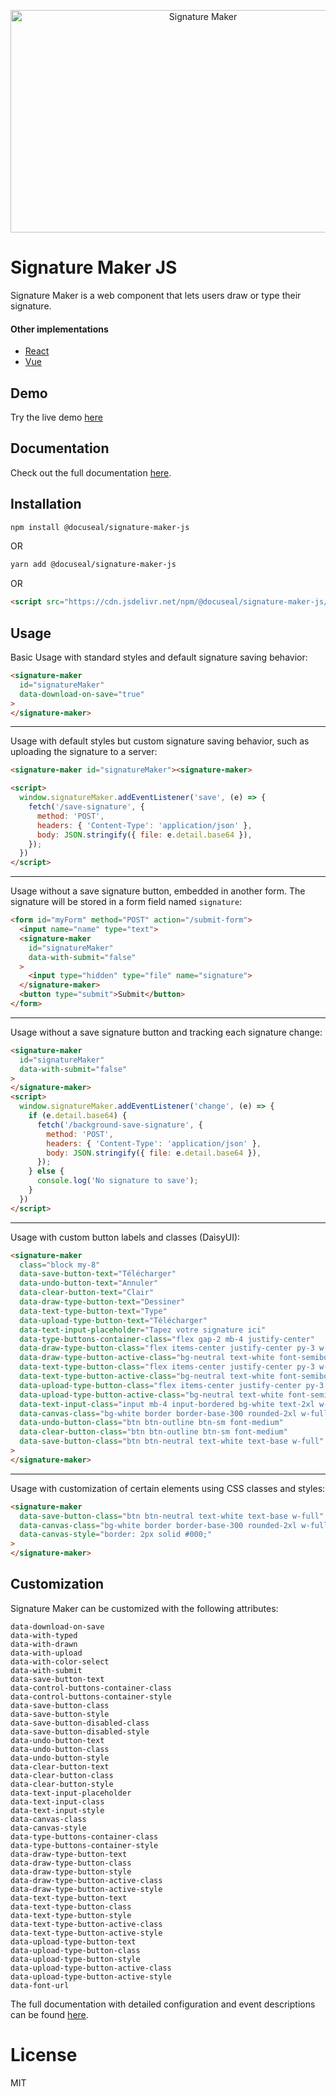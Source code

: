 <p align="center">
  <a href="https://www.docuseal.com/online-signature" target="_blank">
    <img width="600" height="356" src='https://github.com/user-attachments/assets/305904a9-291f-416d-ac32-baaf22970450' alt='Signature Maker'>
  </a>
</p>

# Signature Maker JS

Signature Maker is a web component that lets users draw or type their signature.

#### Other implementations

- [React](https://github.com/docusealco/signature-maker-react)
- [Vue](https://github.com/docusealco/signature-maker-vue)

## Demo

Try the live demo [here](https://www.docuseal.com/online-signature)

## Documentation

Check out the full documentation [here](https://www.docuseal.com/docs/embedded/signature#js).

## Installation

```bash
npm install @docuseal/signature-maker-js
```

OR

```bash
yarn add @docuseal/signature-maker-js
```

OR

```html
<script src="https://cdn.jsdelivr.net/npm/@docuseal/signature-maker-js/dist/index.cjs.min.js"></script>
```

## Usage

Basic Usage with standard styles and default signature saving behavior:

```html
<signature-maker
  id="signatureMaker"
  data-download-on-save="true"
>
</signature-maker>
```

---

Usage with default styles but custom signature saving behavior, such as uploading the signature to a server:

```html
<signature-maker id="signatureMaker"><signature-maker>

<script>
  window.signatureMaker.addEventListener('save', (e) => {
    fetch('/save-signature', {
      method: 'POST',
      headers: { 'Content-Type': 'application/json' },
      body: JSON.stringify({ file: e.detail.base64 }),
    });
  })
</script>
```

---

Usage without a save signature button, embedded in another form. The signature will be stored in a form field named `signature`:

```html
<form id="myForm" method="POST" action="/submit-form">
  <input name="name" type="text">
  <signature-maker
    id="signatureMaker"
    data-with-submit="false"
  >
    <input type="hidden" type="file" name="signature">
  </signature-maker>
  <button type="submit">Submit</button>
</form>
```

---

Usage without a save signature button and tracking each signature change:

```html
<signature-maker
  id="signatureMaker"
  data-with-submit="false"
>
</signature-maker>
<script>
  window.signatureMaker.addEventListener('change', (e) => {
    if (e.detail.base64) {
      fetch('/background-save-signature', {
        method: 'POST',
        headers: { 'Content-Type': 'application/json' },
        body: JSON.stringify({ file: e.detail.base64 }),
      });
    } else {
      console.log('No signature to save');
    }
  })
</script>
```

---

Usage with custom button labels and classes (DaisyUI):

```html
<signature-maker
  class="block my-8"
  data-save-button-text="Télécharger"
  data-undo-button-text="Annuler"
  data-clear-button-text="Clair"
  data-draw-type-button-text="Dessiner"
  data-text-type-button-text="Type"
  data-upload-type-button-text="Télécharger"
  data-text-input-placeholder="Tapez votre signature ici"
  data-type-buttons-container-class="flex gap-2 mb-4 justify-center"
  data-draw-type-button-class="flex items-center justify-center py-3 w-40 uppercase border-neutral-focus space-x-2 border rounded-3xl cursor-pointer hover:bg-neutral hover:text-white hover:font-semibold"
  data-draw-type-button-active-class="bg-neutral text-white font-semibold"
  data-text-type-button-class="flex items-center justify-center py-3 w-40 uppercase border-neutral-focus space-x-2 border rounded-3xl cursor-pointer hover:bg-neutral hover:text-white hover:font-semibold"
  data-text-type-button-active-class="bg-neutral text-white font-semibold"
  data-upload-type-button-class="flex items-center justify-center py-3 w-40 uppercase border-neutral-focus space-x-2 border rounded-3xl cursor-pointer hover:bg-neutral hover:text-white hover:font-semibold"
  data-upload-type-button-active-class="bg-neutral text-white font-semibold"
  data-text-input-class="input mb-4 input-bordered bg-white text-2xl w-full h-14 rounded-2xl"
  data-canvas-class="bg-white border border-base-300 rounded-2xl w-full"
  data-undo-button-class="btn btn-outline btn-sm font-medium"
  data-clear-button-class="btn btn-outline btn-sm font-medium"
  data-save-button-class="btn btn-neutral text-white text-base w-full"
>
</signature-maker>
```

---

Usage with customization of certain elements using CSS classes and styles:

```html
<signature-maker
  data-save-button-class="btn btn-neutral text-white text-base w-full"
  data-canvas-class="bg-white border border-base-300 rounded-2xl w-full"
  data-canvas-style="border: 2px solid #000;"
>
</signature-maker>
```

## Customization

Signature Maker can be customized with the following attributes:

```
data-download-on-save
data-with-typed
data-with-drawn
data-with-upload
data-with-color-select
data-with-submit
data-save-button-text
data-control-buttons-container-class
data-control-buttons-container-style
data-save-button-class
data-save-button-style
data-save-button-disabled-class
data-save-button-disabled-style
data-undo-button-text
data-undo-button-class
data-undo-button-style
data-clear-button-text
data-clear-button-class
data-clear-button-style
data-text-input-placeholder
data-text-input-class
data-text-input-style
data-canvas-class
data-canvas-style
data-type-buttons-container-class
data-type-buttons-container-style
data-draw-type-button-text
data-draw-type-button-class
data-draw-type-button-style
data-draw-type-button-active-class
data-draw-type-button-active-style
data-text-type-button-text
data-text-type-button-class
data-text-type-button-style
data-text-type-button-active-class
data-text-type-button-active-style
data-upload-type-button-text
data-upload-type-button-class
data-upload-type-button-style
data-upload-type-button-active-class
data-upload-type-button-active-style
data-font-url
````

The full documentation with detailed configuration and event descriptions can be found [here](https://www.docuseal.com/docs/embedded/signature#js).

# License

MIT
